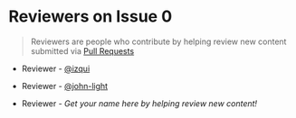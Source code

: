 # Reviewers on Issue 0
> Reviewers are people who contribute by helping review new content submitted via [Pull Requests](https://github.com/aragon/aragon-monthly/pulls)

- Reviewer - [@izqui](https://github.com/izqui)
- Reviewer - [@john-light](https://github.com/john-light)

- Reviewer - _Get your name here by helping review new content!_
